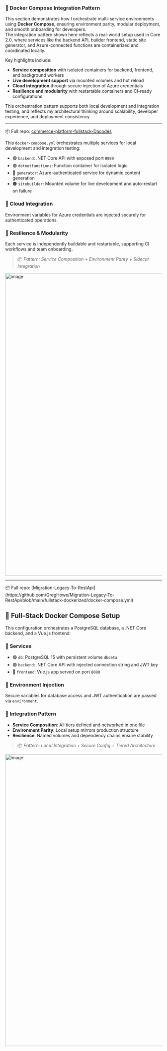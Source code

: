 ### 🐳 Docker Compose Integration Pattern

This section demonstrates how I orchestrate multi-service environments using **Docker Compose**, ensuring environment parity, modular deployment, and smooth onboarding for developers.  
The integration pattern shown here reflects a real-world setup used in Core 2.0, where services like the backend API, builder frontend, static site generator, and Azure-connected functions are containerized and coordinated locally.

Key highlights include:
- **Service composition** with isolated containers for backend, frontend, and background workers  
- **Live development support** via mounted volumes and hot reload  
- **Cloud integration** through secure injection of Azure credentials  
- **Resilience and modularity** with restartable containers and CI-ready configurations

This orchestration pattern supports both local development and integration testing, and reflects my architectural thinking around scalability, developer experience, and deployment consistency.

<hr>

📦 Full repo: [commerce-platform-fullstack-Dacodes](https://github.com/GregHowe/commerce-platform-fullstack-Dacodes/blob/main/docker-compose.yml)
 
This `docker-compose.yml` orchestrates multiple services for local development and integration testing:

- 🟢 `backend`: .NET Core API with exposed port `8080`
- 🟣 `dotnetfunctions`: Function container for isolated logic
- 🔵 `generator`: Azure-authenticated service for dynamic content generation
- 🟠 `sitebuilder`: Mounted volume for live development and auto-restart on failure

### 🔐 Cloud Integration
Environment variables for Azure credentials are injected securely for authenticated operations.

### 🔄 Resilience & Modularity
Each service is independently buildable and restartable, supporting CI workflows and team onboarding.

> 📦 *Pattern: Service Composition + Environment Parity + Sidecar Integration*


<img width="690" height="970" alt="image" src="https://github.com/user-attachments/assets/e13f9f61-48ef-4a30-9e74-54893abfc764" />

<br>
<hr>
📦 Full repo: [Migration-Legacy-To-RestApi](https://github.com/GregHowe/Migration-Legacy-To-RestApi/blob/main/fullstack-dockerized/docker-compose.yml)

## 🐳 Full-Stack Docker Compose Setup

This configuration orchestrates a PostgreSQL database, a .NET Core backend, and a Vue.js frontend:

### 🔧 Services
- 🟢 `db`: PostgreSQL 15 with persistent volume `dbdata`
- 🟣 `backend`: .NET Core API with injected connection string and JWT key
- 🔵 `frontend`: Vue.js app served on port `8080`

### 🔐 Environment Injection
Secure variables for database access and JWT authentication are passed via `environment`.

### 🔄 Integration Pattern
- **Service Composition**: All tiers defined and networked in one file
- **Environment Parity**: Local setup mirrors production structure
- **Resilience**: Named volumes and dependency chains ensure stability

> 📦 *Pattern: Local Integration + Secure Config + Tiered Architecture*

<img width="812" height="936" alt="image" src="https://github.com/user-attachments/assets/e12edcdb-878d-4bf3-84bc-6a84d00c27c6" />


 

